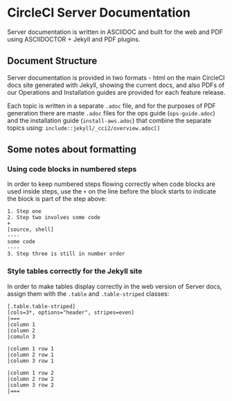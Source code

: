 # CircleCI Server Documentation

Server documentation is written in ASCIIDOC and built for the web and PDF using ASCIIDOCTOR + Jekyll and PDF plugins.

## Document Structure
Server documentation is provided in two formats - html on the main CircleCI docs site generated with Jekyll, showing the current docs, and also PDFs of our Operations and Installation guides are provided for each feature release.

Each topic is written in a separate `.adoc` file, and for the purposes of PDF generation there are maste `.adoc` files for the ops guide (`ops-guide.adoc`) and the installation guide (`install-aws.adoc`) that combine the separate topics using: `include::jekyll/_cci2/overview.adoc[]` 

## Some notes about formatting

### Using code blocks in numbered steps
In order to keep numbered steps flowing correctly when code blocks are used inside steps, use the `+` on the line before the block starts to indicate the block is part of the step above:

```
1. Step one
2. Step two involves some code
+
[source, shell]
----
some code
----
3. Step three is still in number order
```

### Style tables correctly for the Jekyll site
In order to make tables display correctly in the web version of Server docs, assign them with the `.table` and `.table-striped` classes:

```
[.table.table-striped]
[cols=3*, options="header", stripes=even]
|===
|column 1
|column 2
|comuln 3

|column 1 row 1
|column 2 row 1
|column 3 row 1

|column 1 row 2
|column 2 row 2
|column 3 row 2
|===
```
